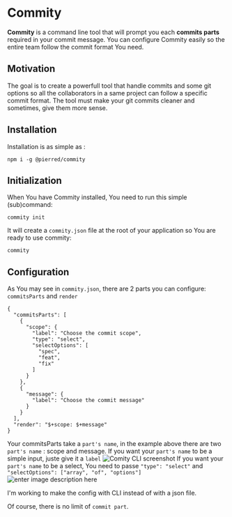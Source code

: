 # Commity

**Commity** is a command line tool that will prompt you each **commits parts** required in your commit message.
You can configure Commity easily so the entire team follow the commit format You need.

## Motivation

The goal is to create a powerfull tool that handle commits and some git options so all the collaborators in a same project can follow a specific commit format. The tool must make your git commits cleaner and sometimes, give them more sense.

## Installation
Installation is as simple as :

    npm i -g @pierred/commity

## Initialization
When You have Commity installed, You need to run this simple (sub)command:

    commity init
It will create a `commity.json` file at the root of your application so You are ready to use commity:

    commity

## Configuration
As You may see in `commity.json`, there are 2 parts you can configure: `commitsParts` and `render`

    {
      "commitsParts": [
        {
          "scope": {
            "label": "Choose the commit scope",
            "type": "select",
            "selectOptions": [
              "spec",
              "feat",
              "fix"
            ]
          }
        },
        {
          "message": {
            "label": "Choose the commit message"
          }
        }
      ],
      "render": "$+scope: $+message"
    }  

Your commitsParts take a `part's name`, in the example above there are two `part's name` : scope and message.
If you want your `part's name` to be a simple input, juste give it a `label`
![Comity CLI screenshot](https://i.ibb.co/br60mqX/Capture-d-e-cran-2019-12-03-a-19-26-43.png)
If you want your `part's name` to be a select, You need to passe `"type": "select"` and `"selectOptions": ["array", "of", "options"]` 
![enter image description here](https://i.ibb.co/LgY9dR8/Capture-d-e-cran-2019-12-03-a-19-29-57.png)

I'm working to make the config with CLI instead of with a json file.

Of course, there is no limit of `commit part`.
